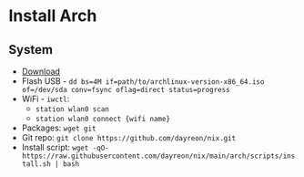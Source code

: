 # Install Arch
## System

* [Download](https://archlinux.org/download/)
* Flash USB - `dd bs=4M if=path/to/archlinux-version-x86_64.iso of=/dev/sda conv=fsync oflag=direct status=progress`
* WiFi - `iwctl`:
  * `station wlan0 scan`
  * `station wlan0 connect {wifi name}`
* Packages: `wget git`
* Git repo: `git clone https://github.com/dayreon/nix.git`
* Install script: `wget -qO- https://raw.githubusercontent.com/dayreon/nix/main/arch/scripts/install.sh | bash`